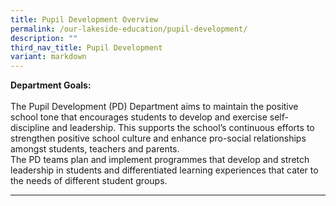 ```yaml
---
title: Pupil Development Overview
permalink: /our-lakeside-education/pupil-development/
description: ""
third_nav_title: Pupil Development
variant: markdown
---
```

<b>Department Goals:</b>
<br><br>
The Pupil Development (PD) Department aims to maintain the positive school tone that encourages students to develop and exercise self-discipline and leadership. This supports the school’s continuous efforts to strengthen positive school culture and enhance pro-social relationships amongst students, teachers and parents.<br>
The PD teams plan and implement programmes that develop and stretch leadership in students and differentiated learning experiences that cater to the needs of different student groups.
<hr><br>